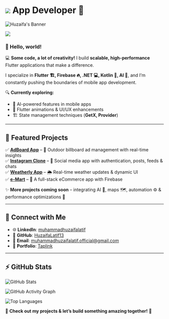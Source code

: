 # <img src="https://img.shields.io/badge/Flutter-%2302569B.svg?style=for-the-badge&logo=Flutter&logoColor=white"/> App Developer 💙
![Huzaifa's Banner](https://readme-typing-svg.herokuapp.com?font=Orbitron&size=25&duration=4000&color=00A8E8&background=000000&center=true&vCenter=true&multiline=true&width=600&height=100&lines=🚀+Flutter+App+Developer;💙+Building+Scalable+Mobile+Apps;🔥+Let's+Create+Something+Amazing!)

[<img src="https://github.com/user-attachments/assets/ae2cd31b-0cae-4bf1-9542-977cfe0f3913"/>](https://github.com/HuzaifaLatif13)  

### 👋 Hello, world!  

💻 **Some code, a lot of creativity!** I build **scalable, high-performance** Flutter applications that make a difference.  

I specialize in **Flutter 🏗️, Firebase 🔥, .NET 💻, Kotlin 📱, AI 🤖**, and I’m constantly pushing the boundaries of mobile app development.  

🔍 **Currently exploring:**  
- 🤖 AI-powered features in mobile apps  
- 🎨 Flutter animations & UI/UX enhancements  
- 🏗️ State management techniques (**GetX, Provider**)  

---

## 🚀 Featured Projects  
✅ **[AdBoard App](https://github.com/HuzaifaLatif13)** – 🏢 Outdoor billboard ad management with real-time insights  
✅ **[Instagram Clone](https://github.com/HuzaifaLatif13/Flutter-App-Development/tree/main/Instagram%20Clone)** – 📸 Social media app with authentication, posts, feeds & chats  
✅ **[Weatherly App](https://github.com/HuzaifaLatif13/Flutter-App-Development/tree/main/Weatherly)** – 🌦️ Real-time weather updates & dynamic UI  
✅ **[e-Mart](https://github.com/HuzaifaLatif13/Flutter-App-Development/tree/main/e_mart)** – 🛒 A full-stack eCommerce app with Firebase  

✨ **More projects coming soon** – integrating AI 🤖, maps 🗺️, automation ⚙️ & performance optimizations 🚀  

---

## 🔗 Connect with Me  
- 🌐 **LinkedIn**: [muhammadhuzaifalatif](https://www.linkedin.com/in/muhammadhuzaifalatif)  
- 📂 **GitHub**: [HuzaifaLatif13](https://github.com/HuzaifaLatif13)  
- 📧 **Email**: muhammadhuzaifalatif.official@gmail.com  
- 🔗 **Portfolio**: [Taplink](https://taplink.cc/huzaifalatif13)  

---

## ⚡ GitHub Stats  

![GitHub Stats](https://github-readme-stats-sigma-five.vercel.app/api?username=HuzaifaLatif13&show_icons=true&bg_color=000000&title_color=00A8E8&text_color=00C8FF&icon_color=00A8E8&border_color=00A8E8&count_private=true)

![GitHub Activity Graph](https://github-readme-activity-graph.vercel.app/graph?username=HuzaifaLatif13&bg_color=000000&color=00A8E8&line=00C8FF&point=FFFFFF&area=true&area_color=00A8E8)

![Top Languages](https://github-readme-stats-sigma-five.vercel.app/api/top-langs/?username=HuzaifaLatif13&layout=compact&bg_color=000000&title_color=00A8E8&text_color=00C8FF&border_color=00A8E8)

🚀 **Check out my projects & let’s build something amazing together!** 💙
